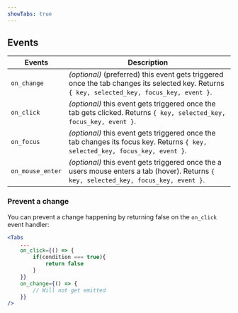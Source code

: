 ```yaml
---
showTabs: true
---
```


## Events

| Events           | Description                                                                                                                                  |
| ---------------- | -------------------------------------------------------------------------------------------------------------------------------------------- |
| `on_change`      | _(optional)_ (preferred) this event gets triggered once the tab changes its selected key. Returns `{ key, selected_key, focus_key, event }`. |
| `on_click`       | _(optional)_ this event gets triggered once the tab gets clicked. Returns `{ key, selected_key, focus_key, event }`.                         |
| `on_focus`       | _(optional)_ this event gets triggered once the tab changes its focus key. Returns `{ key, selected_key, focus_key, event }`.                |
| `on_mouse_enter` | _(optional)_ this event gets triggered once the a users mouse enters a tab (hover). Returns `{ key, selected_key, focus_key, event }`.       |

### Prevent a change

You can prevent a change happening by returning false on the `on_click` event handler:

```jsx
<Tabs
	...
	on_click={() => {
		if(condition === true){
			return false
		}
	}}
	on_change={() => {
		// Will not get emitted
	}}
/>
```
